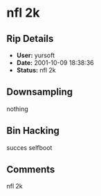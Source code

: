 # nfl 2k

## Rip Details

- **User:** yursoft
- **Date:** 2001-10-09 18:38:36
- **Status:** nfl 2k

## Downsampling

nothing

## Bin Hacking

succes selfboot

## Comments

nfl 2k

